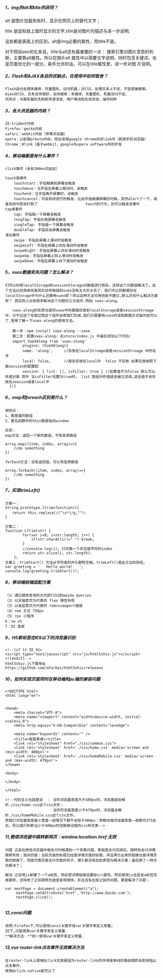##### **1，img的alt和title的异同？**

alt 是图片加载失败时，显示在网页上的替代文字；

 title 是鼠标放上面时显示的文字,title是对图片的描述与进一步说明;

这些都是表面上的区别，alt是img必要的属性，而title不是。

对于网站seo优化来说，title与alt还有最重要的一点： 搜索引擎对图片意思的判断，主要靠alt属性。所以在图片alt 属性中以简要文字说明，同时包含关键词，也是页面优化的一部分。条件允许的话，可以在title属性里，进一步对图 片说明。

##### **2，Flash和AJAX各自的优缺点，在使用中如何取舍？**

```
Flash适合处理多媒体、矢量图形、访问机器；对CSS、处理文本上不足，不容易被搜索。
Ajax对CSS、文本支持很好，支持搜索；多媒体、矢量图形、机器访问不足。
共同点：与服务器的无刷新传递消息、用户离线和在线状态、操作DOM
```

##### **3，各大浏览器的内核？**

```
IE:trident内核
Firefox：gecko内核
safari：webkit内核（苹果浏览器）
opera：以前是presto内核，现在改用google chrome的Blink内（欧朋手机浏览器）
Chrome：Blink（基于webkit，google与opera software共同开发
```

##### 4，移动端都是有什么事件？

```
click事件（会有300ms的延迟）

touch类事件
	touchstart：手指触摸到屏幕会触发
	touchmove：当手指在屏幕上移动时，会触发
	touchend：当手指离开屏幕时，会触发
	touchcancel：可由系统进行的触发，比如手指触摸屏幕的时候，突然alert了一下，或者系统中其他打断了	    				 touch的行为，则可以触发该事件
tap类事件
	tap: 手指碰一下屏幕会触发
	longTap: 手指长按屏幕会触发
	singleTap: 手指碰一下屏幕会触发
	doubleTap: 手指双击屏幕会触发
滑动事件
	swipe：手指在屏幕上滑动时会触发
	swipeLeft：手指在屏幕上向左滑动时会触发
	swipeRight：手指在屏幕上向右滑动时会触发
	swipeUp：手指在屏幕上向上滑动时会触发
	swipeDown：手指在屏幕上向下滑动时会触发 
```

##### 5，vuex数据丢失问题？怎么解决？

```
们可以利用localStorage和sessionStorage对数据进行保存。这样这个问题就解决了。这个方法比较简单但是其实这样做就和vuex没有太大的关系了，我们可以将数据存在localStorage中为什么还要用vuex呢？所以这种方法可用但是不建议,那么还有什么解决方案呢？ 其实网上也有很多解决这个问题的三方组件,例如 vuex-along。

　　vuex-along的实质也是将vuex中的数据存放到localStorage或者sessionStroage中，只不过这个存取过程这个组件会帮我们完成,我们只需要用vuex的读取数据方式操作就可以了,简单了解一下vuex-along的使用方法。
　　
　　第一步：npm install vuex-along --save
　　第二步：配置vuex-along: 在store/index.js 中最后添加以下代码:
　　import VueXAlong from 'vuex-along'
		plugins: [VueXAlong({
    	name: 'along',     //存放在localStroage或者sessionStroage 中的名字
    	local: false,      //是否存放在local中  false 不存放 如果存放按照下面session的配置配
    	session: { list: [], isFilter: true } //如果值不为false 那么可以传递对象 其中 当isFilter设置为true时， list 数组中的值就会被过滤调,这些值不会存放在seesion或者local中
  })]
```

##### **6，map和foreach区别是什么？**

```
相同点：
1、都是遍历数组
2、匿名函数中的this都是指向window

区别：
map方法：返回一个新的数组，不改变原数组

array.map((item, index, array)=>{
    //do something
})

forEach方法：没有返回值，可以改变原数组

array.forEach((item, index, array)=>{
    //do something
})

```

##### 7，实现trimLeft()

```
方案一：
String.prototype.ltrim=function(){
　　return this.replace(/(^\s*)/g,"");
}

方案二：
function LTrim(str) {
        for(var i=0; i<str.length; i++) {
            if(str.charAt(i)!=" ") break;
        } 
        //console.log(i); 打印第一个非空格字符的index
        return str.slice(i, str.length);
    };
方案三：trimStart() 方法从字符串的开头删除空格。trimLeft()是此方法的别名。
var greeting = '   Hello world!   ';
console.log(greeting.trimStart());
```

##### 8，移动端前端适配方案

```
（1）通过媒体查询的方式即CSS3的meida queries
（2）以天猫首页为代表的 flex 弹性布局
（3）以淘宝首页为代表的 rem+viewport缩放
（4）rem 方式 750px
（5）rpx 小程序
6：vw vh
7：UI 类库
```

##### 9，H5新标签在IE9以下的浏览器识别 

```
<!--[if lt IE 9]>
<script type="text/javascript" src="js/html5shiv.js"></script>
<![endif]-->
html5shiv.js下载地址
https://github.com/aFarkas/html5shiv/releases

```

##### 10，如何实现页面同时在移动端和pc端的兼容问题

```
<!DOCTYPE html>
<html lang="en">
 
 
<head>
    <meta charset="UTF-8">
    <meta name="viewport" content="width=device-width, initial-scale=1.0">
    <meta http-equiv="X-UA-Compatible" content="ie=edge">
    
    <meta name="keywords" content="" />
    <title>智能家居</title>
    <link rel="stylesheet" href="./css/common.css">
    <link rel='stylesheet' href='./css/home.css' media='screen and (min-width: 480px)'>
    <link rel='stylesheet' href='./css/homeMobile.css' media='screen and (max-width: 479px)'>
</head>
 
<body>
    
</body>
 
</html>

<!--代码含义也就是说  ： 当你浏览器宽度大于480px时，浏览器就会解析./css/home.css这个css文件；
					  当你历览器宽度小于479px时，浏览器会解析./css/homeMobile.css这个css文件。
而我们浏览器宽度最小宽度一般情况下都不会低于480px；而移动端浏览器宽度一般都为375左右，所以我们判断当小于480px时加载移动端的css样式表-->
```

##### 11,微信浏览器中跳转新网页：window.locaition.href 无效

```
问题 之前在微信浏览器中做支付时候遇到一个奇葩问题，那就是支付完成后，跳转到支付详情跳转失败；诡异的是：当前页面的标题已经是详情页面的标题，并且拷贝出来的链接也是详情页面的链接了，但是页面还是支付页面的样子，很久都没有找到原因与解决方案；最后换了一种方式解决了；

解决 之后用js新建了一个a标签，然后把详情链接设置给src属性，然后使用js去促发a标签完成跳转，这样改了之后跳转的速度变得很快，并且没有出现之前的问题，算是解决了问题；

var nextPage = document.createElement("a");
     nextPage.setAttribute('href','http://www.baidu.com');
     nextPage.click();


```

##### 12,const问题

```
说明:Firefox下,可以使用const关键字或var关键字来定义常量;
IE下,只能使用var关键字来定义常量. 
**解决方法：**统一使用var关键字来定义常量.
```

##### 13,vue router-link点击事件无效解决方法

```
在router-link上使用@click无效是因为router-link的作用是单纯的路由跳转会影响阻止点击事件，
使用@click.native就可以了
```

